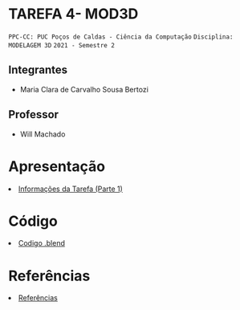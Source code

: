 # TAREFA 4- MOD3D

`PPC-CC: PUC Poços de Caldas - Ciência da Computação`
`Disciplina: MODELAGEM 3D`
`2021 - Semestre 2`

## Integrantes

- Maria Clara de Carvalho Sousa Bertozi

## Professor

- Will Machado

# Apresentação

<li><a href="presentation/README.md"> Informações da Tarefa (Parte 1)</a></li>

# Código
  <li><a href= "src/modelagem.md"> Codigo .blend</a></li>

# Referências
<li><a href="docs/13-Referências.md"> Referências</a></li>
  <br>
